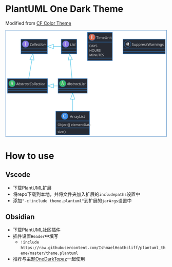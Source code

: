 # PlantUML One Dark Theme

Modified from [CF Color Theme](https://github.com/go-zen-chu/plantuml_cf_theme)

![](theme.svg)

# How to use

## Vscode

- 下载PlantUML扩展
- 将repo下载到本地，并将文件夹加入扩展的`includepaths`设置中
- 添加`"-c!include theme.plantuml"`到扩展的`jarArgs`设置中

## Obsidian

- 下载PlantUML社区插件
- 插件设置`Header`中填写
    - `!include https://raw.githubusercontent.com/IshmaelHeathcliff/plantuml_theme/master/theme.plantuml`
- 推荐与主题[OneDarkTopaz](https://github.com/IshmaelHeathcliff/OneDarkTopaz_Obsidian-css)一起使用
